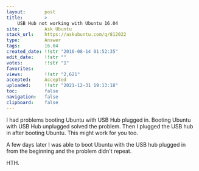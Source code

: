 ```yaml
---
layout:       post
title:        >
    USB Hub not working with Ubuntu 16.04
site:         Ask Ubuntu
stack_url:    https://askubuntu.com/q/812022
type:         Answer
tags:         16.04
created_date: !!str "2016-08-14 01:52:35"
edit_date:    !!str ""
votes:        !!str "1"
favorites:    
views:        !!str "2,621"
accepted:     Accepted
uploaded:     !!str "2021-12-31 19:13:18"
toc:          false
navigation:   false
clipboard:    false
---
```


I had problems booting Ubuntu with USB Hub plugged in. Booting Ubuntu with USB Hub unplugged solved the problem. Then I plugged the USB hub in after booting Ubuntu. This might work for you too.

A few days later I was able to boot Ubuntu with the USB hub plugged in from the beginning and the problem didn't repeat.

HTH.
